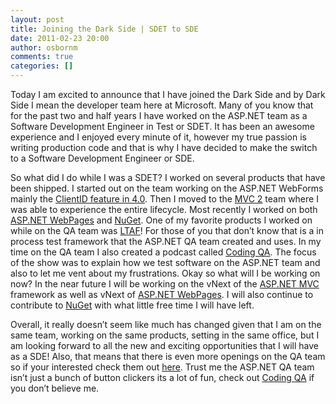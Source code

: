 ```yaml
---
layout: post
title: Joining the Dark Side | SDET to SDE
date: 2011-02-23 20:00
author: osbornm
comments: true
categories: []
---
```

Today I am excited to announce that I have joined the Dark Side and by Dark Side I mean the developer team here at Microsoft. Many of you know that for the past two and half years I have worked on the ASP.NET team as a Software Development Engineer in Test or SDET. It has been an awesome experience and I enjoyed every minute of it, however my true passion is writing production code and that is why I have decided to make the switch to a Software Development Engineer or SDE.

So what did I do while I was a SDET? I worked on several products that have been shipped. I started out on the team working on the ASP.NET WebForms mainly the <a href="http://blog.osbornm.com/archive/2009/01/06/asp.net-4.0-clientid-overview-again.aspx">ClientID feature in 4.0</a>. Then I moved to the <a href="http://blog.osbornm.com/category/24.aspx">MVC 2</a> team where I was able to experience the entire lifecycle. Most recently I worked on both <a title="View all post tagged with ASP.NET WebPages" href="http://blog.osbornm.com/category/29.aspx">ASP.NET WebPages</a> and <a href="http://www.nuget.org">NuGet</a>. One of my favorite products I worked on while on the QA team was <a href="http://blog.osbornm.com/category/20.aspx">LTAF</a>! For those of you that don’t know that is a in process test framework that the ASP.NET QA team created and uses. In my time on the QA team I also created a podcast called <a title="Coding QA Podcast" href="http://www.CodingQA.com">Coding QA</a>. The focus of the show was to explain how we test software on the ASP.NET team and also to let me vent about my frustrations. Okay so what will I be working on now? In the near future I will be working on the vNext of the <a href="http://blog.osbornm.com/category/24.aspx">ASP.NET MVC</a> framework as well as vNext of <a title="View all post tagged with ASP.NET WebPages" href="http://blog.osbornm.com/category/29.aspx">ASP.NET WebPages</a>. I will also continue to contribute to <a href="http://www.nuget.org">NuGet</a> with what little free time I will have left.

Overall, it really doesn’t seem like much has changed given that I am on the same team, working on the same products, setting in the same office, but I am looking forward to all the new and exciting opportunities that I will have as a SDE! Also, that means that there is even more openings on the QA team so if your interested check them out <a href="http://blogs.msdn.com/b/webdevtools/archive/2010/08/10/we-are-hiring.aspx">here</a>. Trust me the ASP.NET QA team isn’t just a bunch of button clickers its a lot of fun, check out <a title="Coding QA Podcast" href="http://www.CodingQA.com">Coding QA</a> if you don’t believe me.
